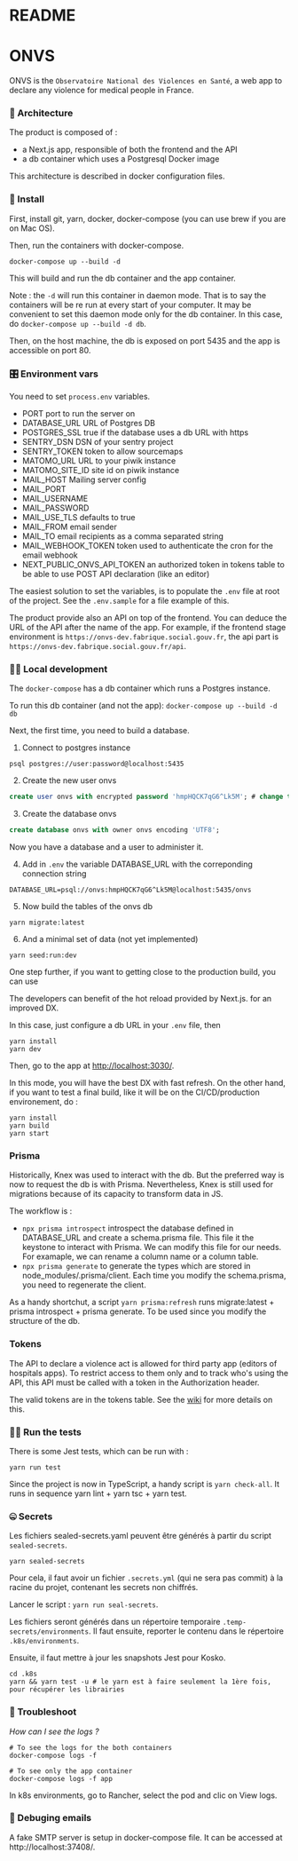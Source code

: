 # README

# ONVS

ONVS is the `Observatoire National des Violences en Santé`, a web app to declare any violence for medical people in France.

### 🧡 Architecture

The product is composed of :

- a Next.js app, responsible of both the frontend and the API
- a db container which uses a Postgresql Docker image

This architecture is described in docker configuration files.

### 👔 Install

First, install git, yarn, docker, docker-compose (you can use brew if you are on Mac OS).

Then, run the containers with docker-compose.

```shell script
docker-compose up --build -d
```

This will build and run the db container and the app container.

Note : the `-d` will run this container in daemon mode. That is to say the containers will be re run at every start of your computer.
It may be convenient to set this daemon mode only for the db container. In this case, do `docker-compose up --build -d db`.

Then, on the host machine, the db is exposed on port 5435 and the app is accessible on port 80.

### 🎛️ Environment vars

You need to set `process.env` variables.

- PORT port to run the server on
- DATABASE_URL URL of Postgres DB
- POSTGRES_SSL true if the database uses a db URL with https
- SENTRY_DSN DSN of your sentry project
- SENTRY_TOKEN token to allow sourcemaps
- MATOMO_URL URL to your piwik instance
- MATOMO_SITE_ID site id on piwik instance
- MAIL_HOST Mailing server config
- MAIL_PORT
- MAIL_USERNAME
- MAIL_PASSWORD
- MAIL_USE_TLS defaults to true
- MAIL_FROM email sender
- MAIL_TO email recipients as a comma separated string
- MAIL_WEBHOOK_TOKEN token used to authenticate the cron for the email webhook
- NEXT_PUBLIC_ONVS_API_TOKEN  an authorized token in tokens table to be able to use POST API declaration (like an editor)

The easiest solution to set the variables, is to populate the `.env` file at root of the project. See the `.env.sample` for a file example of this.

The product provide also an API on top of the frontend. You can deduce the URL of the API after the name of the app.
For example, if the frontend stage environment is `https://onvs-dev.fabrique.social.gouv.fr`, the api part is `https://onvs-dev.fabrique.social.gouv.fr/api`.

### 👩‍🍳 Local development

The `docker-compose` has a db container which runs a Postgres instance.

To run this db container (and not the app): `docker-compose up --build -d db`

Next, the first time, you need to build a database.

1.  Connect to postgres instance

```shell
psql postgres://user:password@localhost:5435
```

2.  Create the new user onvs

```sql
create user onvs with encrypted password 'hmpHQCK7qG6^Lk5M'; # change the password with whatever you want
```

3.  Create the database onvs

```sql
create database onvs with owner onvs encoding 'UTF8';
```

Now you have a database and a user to administer it.

4.  Add in `.env` the variable DATABASE_URL with the correponding connection string

```.env
DATABASE_URL=psql://onvs:hmpHQCK7qG6^Lk5M@localhost:5435/onvs
```

5.  Now build the tables of the onvs db

```shell
yarn migrate:latest
```

6.  And a minimal set of data (not yet implemented)

```shell
yarn seed:run:dev
```

One step further, if you want to getting close to the production build, you can use

The developers can benefit of the hot reload provided by Next.js. for an improved DX.

In this case, just configure a db URL in your `.env` file, then

```shell script
yarn install
yarn dev
```

Then, go to the app at [http://localhost:3030/](http://localhost:3030/).

In this mode, you will have the best DX with fast refresh. On the other hand, if you want to test a final build, like it will be on the CI/CD/production environement, do :

```shell script
yarn install
yarn build
yarn start
```

### Prisma

Historically, Knex was used to interact with the db. But the preferred way is now to request the db is with Prisma.
Nevertheless, Knex is still used for migrations because of its capacity to transform data in JS.

The workflow is :
- `npx prisma introspect` introspect the database defined in DATABASE_URL and create a schema.prisma file. This file it the keystone to interact with Prisma. We can modify this file for our needs. For examaple, we can rename a column name or a column table.
- `npx prisma generate` to generate the types which are stored in node_modules/.prisma/client. Each time you modify the schema.prisma, you need to regenerate the client.

As a handy shortchut, a script `yarn prisma:refresh` runs migrate:latest + prisma introspect + prisma generate. To be used since you modify the structure of the db.

### Tokens

The API to declare a violence act is allowed for third party app (editors of hospitals apps).
To restrict access to them only and to track who's using the API, this API must be called with a token in the Authorization header.

The valid tokens are in the tokens table.
See the [wiki](https://github.com/SocialGouv/onvs/wiki) for more details on this.

### 🏋️‍♂️ Run the tests

There is some Jest tests, which can be run with :

```shell script
yarn run test
```

Since the project is now in TypeScript, a handy script is `yarn check-all`. It runs in sequence yarn lint + yarn tsc + yarn test.

### 🤐 Secrets

Les fichiers sealed-secrets.yaml peuvent être générés à partir du script `sealed-secrets`.

```shell
yarn sealed-secrets
```

Pour cela, il faut avoir un fichier `.secrets.yml` (qui ne sera pas commit) à la racine du projet, contenant les secrets non chiffrés.

Lancer le script : `yarn run seal-secrets`.

Les fichiers seront générés dans un répertoire temporaire `.temp-secrets/environments`.
Il faut ensuite, reporter le contenu dans le répertoire `.k8s/environments`.

Ensuite, il faut mettre à jour les snapshots Jest pour Kosko.

```
cd .k8s
yarn && yarn test -u # le yarn est à faire seulement la 1ère fois, pour récupérer les librairies
```


### 🧯 Troubleshoot

_How can I see the logs ?_

```shell script
# To see the logs for the both containers
docker-compose logs -f

# To see only the app container
docker-compose logs -f app
```

In k8s environments, go to Rancher, select the pod and clic on View logs.

### 📧 Debuging emails

A fake SMTP server is setup in docker-compose file. It can be accessed at http://localhost:37408/.

